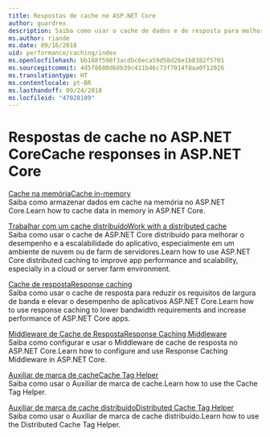 ```yaml
---
title: Respostas de cache no ASP.NET Core
author: guardrex
description: Saiba como usar o cache de dados e de resposta para melhorar o desempenho de aplicativos ASP.NET Core.
ms.author: riande
ms.date: 09/16/2018
uid: performance/caching/index
ms.openlocfilehash: bb188f598f3acdbc6eca59d58d26e1b8382f5701
ms.sourcegitcommit: 4d5f8680d68b39c411b46c73f7014f8aa0f12026
ms.translationtype: HT
ms.contentlocale: pt-BR
ms.lasthandoff: 09/24/2018
ms.locfileid: "47028109"
---
```

# <a name="cache-responses-in-aspnet-core"></a><span data-ttu-id="9d9a2-103">Respostas de cache no ASP.NET Core</span><span class="sxs-lookup"><span data-stu-id="9d9a2-103">Cache responses in ASP.NET Core</span></span>

[<span data-ttu-id="9d9a2-104">Cache na memória</span><span class="sxs-lookup"><span data-stu-id="9d9a2-104">Cache in-memory</span></span>](xref:performance/caching/memory)  
<span data-ttu-id="9d9a2-105">Saiba como armazenar dados em cache na memória no ASP.NET Core.</span><span class="sxs-lookup"><span data-stu-id="9d9a2-105">Learn how to cache data in memory in ASP.NET Core.</span></span>

[<span data-ttu-id="9d9a2-106">Trabalhar com um cache distribuído</span><span class="sxs-lookup"><span data-stu-id="9d9a2-106">Work with a distributed cache</span></span>](xref:performance/caching/distributed)  
<span data-ttu-id="9d9a2-107">Saiba como usar o cache de ASP.NET Core distribuído para melhorar o desempenho e a escalabilidade do aplicativo, especialmente em um ambiente de nuvem ou de farm de servidores.</span><span class="sxs-lookup"><span data-stu-id="9d9a2-107">Learn how to use ASP.NET Core distributed caching to improve app performance and scalability, especially in a cloud or server farm environment.</span></span>

[<span data-ttu-id="9d9a2-108">Cache de resposta</span><span class="sxs-lookup"><span data-stu-id="9d9a2-108">Response caching</span></span>](xref:performance/caching/response)  
<span data-ttu-id="9d9a2-109">Saiba como usar o cache de resposta para reduzir os requisitos de largura de banda e elevar o desempenho de aplicativos ASP.NET Core.</span><span class="sxs-lookup"><span data-stu-id="9d9a2-109">Learn how to use response caching to lower bandwidth requirements and increase performance of ASP.NET Core apps.</span></span>

[<span data-ttu-id="9d9a2-110">Middleware de Cache de Resposta</span><span class="sxs-lookup"><span data-stu-id="9d9a2-110">Response Caching Middleware</span></span>](xref:performance/caching/middleware)  
<span data-ttu-id="9d9a2-111">Saiba como configurar e usar o Middleware de cache de resposta no ASP.NET Core.</span><span class="sxs-lookup"><span data-stu-id="9d9a2-111">Learn how to configure and use Response Caching Middleware in ASP.NET Core.</span></span>

[<span data-ttu-id="9d9a2-112">Auxiliar de marca de cache</span><span class="sxs-lookup"><span data-stu-id="9d9a2-112">Cache Tag Helper</span></span>](xref:mvc/views/tag-helpers/builtin-th/cache-tag-helper)  
<span data-ttu-id="9d9a2-113">Saiba como usar o Auxiliar de marca de cache.</span><span class="sxs-lookup"><span data-stu-id="9d9a2-113">Learn how to use the Cache Tag Helper.</span></span>

[<span data-ttu-id="9d9a2-114">Auxiliar de marca de cache distribuído</span><span class="sxs-lookup"><span data-stu-id="9d9a2-114">Distributed Cache Tag Helper</span></span>](xref:mvc/views/tag-helpers/builtin-th/distributed-cache-tag-helper)  
<span data-ttu-id="9d9a2-115">Saiba como usar o Auxiliar de marca de cache distribuído.</span><span class="sxs-lookup"><span data-stu-id="9d9a2-115">Learn how to use the Distributed Cache Tag Helper.</span></span>
